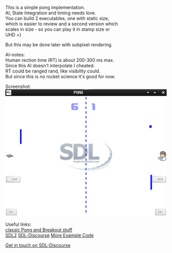 This is a simple pong implementation.  
AI, State Integration and timing needs love.  
You can build 2 executables, one with static size,  
which is easier to review and a second version which  
scales in size - so you can play it in stamp size or  
UHD =)

But this may be done later with subpixel rendering.  

AI-notes:  
Human rection time (RT) is about 200-300 ms max.  
Since this AI doesn't interpolate I cheated.  
RT could be ranged rand, like visibility could.  
But since this is no rocket science it's good for now.  

Screenshot:  
![Screenshot](./screenshot.jpg)

Useful links:  
[classic Pong and Breakout stuff](https://github.com/Acry/SDL2-pong_issue-01)  
[SDL2](https://www.libsdl.org/)   [SDL-Discourse](https://discourse.libsdl.org)   [More Example Code](https://gist.github.com/Acry/baa861b8e370c6eddbb18519c487d9d8)

[Get in touch on SDL-Discourse](https://discourse.libsdl.org/u/Acry/summary)
